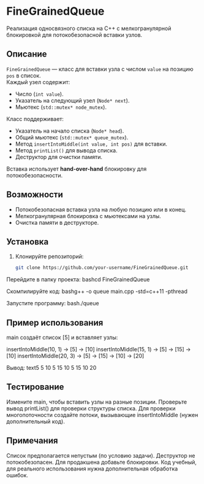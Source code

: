 # FineGrainedQueue

Реализация односвязного списка на C++ с мелкогранулярной блокировкой для потокобезопасной вставки узлов.

## Описание

`FineGrainedQueue` — класс для вставки узла с числом `value` на позицию `pos` в список.  
Каждый узел содержит:
- Число (`int value`).
- Указатель на следующий узел (`Node* next`).
- Мьютекс (`std::mutex* node_mutex`).

Класс поддерживает:
- Указатель на начало списка (`Node* head`).
- Общий мьютекс (`std::mutex* queue_mutex`).
- Метод `insertIntoMiddle(int value, int pos)` для вставки.
- Метод `printList()` для вывода списка.
- Деструктор для очистки памяти.

Вставка использует **hand-over-hand** блокировку для потокобезопасности.

## Возможности

- Потокобезопасная вставка узла на любую позицию или в конец.
- Мелкогранулярная блокировка с мьютексами на узлы.
- Очистка памяти в деструкторе.

## Установка

1. Клонируйте репозиторий:
   ```bash
   git clone https://github.com/your-username/FineGrainedQueue.git

Перейдите в папку проекта:
bashcd FineGrainedQueue

Скомпилируйте код:
bashg++ -o queue main.cpp -std=c++11 -pthread

Запустите программу:
bash./queue


## Пример использования

main создаёт список [5] и вставляет узлы:

insertIntoMiddle(10, 1) → [5] -> [10]
insertIntoMiddle(15, 1) → [5] -> [15] -> [10]
insertIntoMiddle(20, 3) → [5] -> [15] -> [10] -> [20]

Вывод:
text5
5 10
5 15 10
5 15 10 20

## Тестирование

Измените main, чтобы вставить узлы на разные позиции.
Проверьте вывод printList() для проверки структуры списка.
Для проверки многопоточности создайте потоки, вызывающие insertIntoMiddle (нужен дополнительный код).

## Примечания

Список предполагается непустым (по условию задачи).
Деструктор не потокобезопасен. Для продакшена добавьте блокировки.
Код учебный, для реального использования нужна дополнительная обработка ошибок.
